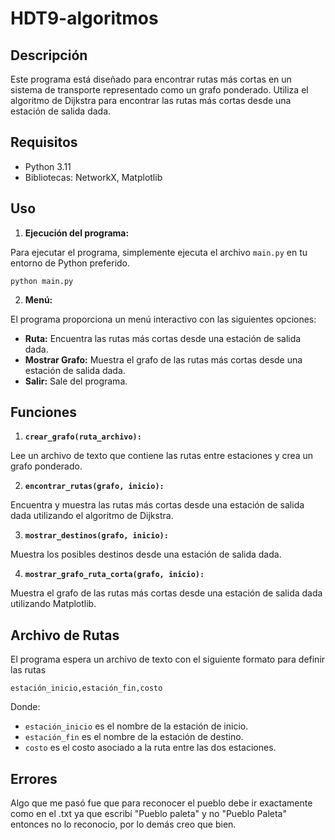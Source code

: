 # HDT9-algoritmos
## Descripción

Este programa está diseñado para encontrar rutas más cortas en un sistema de transporte representado como un grafo ponderado. Utiliza el algoritmo de Dijkstra para encontrar las rutas más cortas desde una estación de salida dada.

## Requisitos

- Python 3.11
- Bibliotecas: NetworkX, Matplotlib

## Uso

1. **Ejecución del programa:**
  
  Para ejecutar el programa, simplemente ejecuta el archivo `main.py` en tu entorno de Python preferido.
  
  `python main.py`
  
2. **Menú:**
  
  El programa proporciona un menú interactivo con las siguientes opciones:
  
  - **Ruta:** Encuentra las rutas más cortas desde una estación de salida dada.
  - **Mostrar Grafo:** Muestra el grafo de las rutas más cortas desde una estación de salida dada.
  - **Salir:** Sale del programa.

## Funciones

1. **`crear_grafo(ruta_archivo):`**
  
  Lee un archivo de texto que contiene las rutas entre estaciones y crea un grafo ponderado.
  
2. **`encontrar_rutas(grafo, inicio):`**
  
  Encuentra y muestra las rutas más cortas desde una estación de salida dada utilizando el algoritmo de Dijkstra.
  
3. **`mostrar_destinos(grafo, inicio):`**
  
  Muestra los posibles destinos desde una estación de salida dada.
  
4. **`mostrar_grafo_ruta_corta(grafo, inicio):`**
  
  Muestra el grafo de las rutas más cortas desde una estación de salida dada utilizando Matplotlib.
  

## Archivo de Rutas

El programa espera un archivo de texto con el siguiente formato para definir las rutas

`estación_inicio,estación_fin,costo`

Donde:

- `estación_inicio` es el nombre de la estación de inicio.
- `estación_fin` es el nombre de la estación de destino.
- `costo` es el costo asociado a la ruta entre las dos estaciones.

## Errores
Algo que me pasó fue que para reconocer el pueblo debe ir exactamente como en el .txt ya que escribí "Pueblo paleta" y no "Pueblo Paleta" entonces no lo reconocio, por lo demás creo que bien.